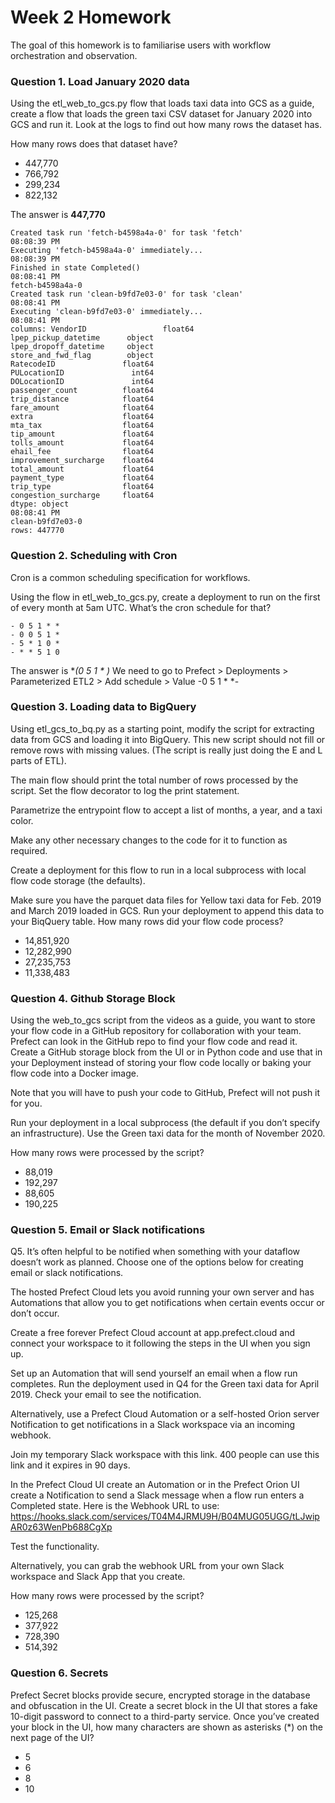 # Week 2 Homework
The goal of this homework is to familiarise users with workflow orchestration and observation.

### Question 1. Load January 2020 data
Using the etl_web_to_gcs.py flow that loads taxi data into GCS as a guide, create a flow that loads the green taxi CSV dataset for January 2020 into GCS and run it. Look at the logs to find out how many rows the dataset has.

How many rows does that dataset have?

- 447,770
- 766,792
- 299,234
- 822,132


The answer is **447,770**

```
Created task run 'fetch-b4598a4a-0' for task 'fetch'
08:08:39 PM
Executing 'fetch-b4598a4a-0' immediately...
08:08:39 PM
Finished in state Completed()
08:08:41 PM
fetch-b4598a4a-0
Created task run 'clean-b9fd7e03-0' for task 'clean'
08:08:41 PM
Executing 'clean-b9fd7e03-0' immediately...
08:08:41 PM
columns: VendorID                 float64
lpep_pickup_datetime      object
lpep_dropoff_datetime     object
store_and_fwd_flag        object
RatecodeID               float64
PULocationID               int64
DOLocationID               int64
passenger_count          float64
trip_distance            float64
fare_amount              float64
extra                    float64
mta_tax                  float64
tip_amount               float64
tolls_amount             float64
ehail_fee                float64
improvement_surcharge    float64
total_amount             float64
payment_type             float64
trip_type                float64
congestion_surcharge     float64
dtype: object
08:08:41 PM
clean-b9fd7e03-0
rows: 447770
```

### Question 2. Scheduling with Cron
Cron is a common scheduling specification for workflows.

Using the flow in etl_web_to_gcs.py, create a deployment to run on the first of every month at 5am UTC. What’s the cron schedule for that?

```
- 0 5 1 * *
- 0 0 5 1 *
- 5 * 1 0 *
- * * 5 1 0
```

The answer is **(0 5 1 * *)**
We need to go to Prefect > Deployments > Parameterized ETL2 > Add schedule > Value -0 5 1 * *-


### Question 3. Loading data to BigQuery
Using etl_gcs_to_bq.py as a starting point, modify the script for extracting data from GCS and loading it into BigQuery. This new script should not fill or remove rows with missing values. (The script is really just doing the E and L parts of ETL).

The main flow should print the total number of rows processed by the script. Set the flow decorator to log the print statement.

Parametrize the entrypoint flow to accept a list of months, a year, and a taxi color.

Make any other necessary changes to the code for it to function as required.

Create a deployment for this flow to run in a local subprocess with local flow code storage (the defaults).

Make sure you have the parquet data files for Yellow taxi data for Feb. 2019 and March 2019 loaded in GCS. Run your deployment to append this data to your BiqQuery table. How many rows did your flow code process?

- 14,851,920
- 12,282,990
- 27,235,753
- 11,338,483


### Question 4. Github Storage Block
Using the web_to_gcs script from the videos as a guide, you want to store your flow code in a GitHub repository for collaboration with your team. Prefect can look in the GitHub repo to find your flow code and read it. Create a GitHub storage block from the UI or in Python code and use that in your Deployment instead of storing your flow code locally or baking your flow code into a Docker image.

Note that you will have to push your code to GitHub, Prefect will not push it for you.

Run your deployment in a local subprocess (the default if you don’t specify an infrastructure). Use the Green taxi data for the month of November 2020.

How many rows were processed by the script?

- 88,019
- 192,297
- 88,605
- 190,225


### Question 5. Email or Slack notifications
Q5. It’s often helpful to be notified when something with your dataflow doesn’t work as planned. Choose one of the options below for creating email or slack notifications.

The hosted Prefect Cloud lets you avoid running your own server and has Automations that allow you to get notifications when certain events occur or don’t occur.

Create a free forever Prefect Cloud account at app.prefect.cloud and connect your workspace to it following the steps in the UI when you sign up.

Set up an Automation that will send yourself an email when a flow run completes. Run the deployment used in Q4 for the Green taxi data for April 2019. Check your email to see the notification.

Alternatively, use a Prefect Cloud Automation or a self-hosted Orion server Notification to get notifications in a Slack workspace via an incoming webhook.

Join my temporary Slack workspace with this link. 400 people can use this link and it expires in 90 days.

In the Prefect Cloud UI create an Automation or in the Prefect Orion UI create a Notification to send a Slack message when a flow run enters a Completed state. Here is the Webhook URL to use: https://hooks.slack.com/services/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

Test the functionality.

Alternatively, you can grab the webhook URL from your own Slack workspace and Slack App that you create.

How many rows were processed by the script?

- 125,268
- 377,922
- 728,390
- 514,392


### Question 6. Secrets
Prefect Secret blocks provide secure, encrypted storage in the database and obfuscation in the UI. Create a secret block in the UI that stores a fake 10-digit password to connect to a third-party service. Once you’ve created your block in the UI, how many characters are shown as asterisks (*) on the next page of the UI?

- 5
- 6
- 8
- 10

